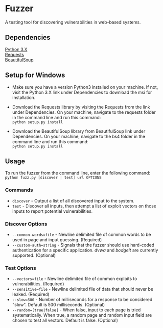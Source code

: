 Fuzzer
======

A testing tool for discovering vulnerabilities in web-based systems.

Dependencies
------------

[Python 3.X](https://www.python.org/downloads/release/python-341/)  
[Requests](https://github.com/kennethreitz/requests)  
[BeautifulSoup](http://www.crummy.com/software/BeautifulSoup/bs4/download/4.3/)  

Setup for Windows
-----------------
* Make sure you have a version Python3 installed on your machine. If not,
visit the Python 3.X link under Dependencies to download the msi for
installation.  

* Download the Requests library by visiting the Requests from the link under
Dependencies. On your machine, navigate to the requests folder in the command
line and run this command:  
`python setup.py install`  

* Download the BeautifulSoup library from BeautifulSoup link under Dependencies.
On your machine, navigate to the bs4 folder in the command line and run this
command:  
`python setup.py install`  

Usage
-----
To run the fuzzer from the command line, enter the following command:  
`python fuzz.py [discover | test] url OPTIONS`    

### Commands
* `discover` - Output a list of all discovered input to the system.
* `test` - Discover all inputs, then attempt a list of exploit vectors
on those inputs to report potential vulnerabilities.

### Discover Options
* `--common-words=file` - Newline delimited file of common words to be used in
page and input guessing. (Required)
* `--custom-auth=string` - Signals that the fuzzer should use hard-coded
authentication for a specific application. *dvwa* and *bodgeit* are
currently supported. (Optional)

### Test Options
* `--vectors=file` - Newline delimited file of common exploits to
vulnerabilities. (Required)
* `--sensitive=file` - Newline delimited file of data that should
never be leaked. (Required)
* `--slow=500` - Number of milliseconds for a response to be
considered "slow". Default is 500 milliseconds. (Optional)
* `--random=[true|false]` - When false, input to each page is tried
systematically. When true, a random page and random input field
are chosen to test all vectors. Default is false. (Optional)